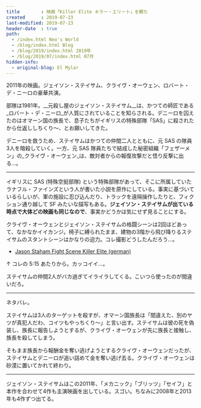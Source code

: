 ```yaml
---
title        : 映画「Killer Elite キラー・エリート」を観た
created      : 2019-07-23
last-modified: 2019-07-23
header-date  : true
path:
  - /index.html Neo's World
  - /blog/index.html Blog
  - /blog/2019/index.html 2019年
  - /blog/2019/07/index.html 07月
hidden-info:
  - original-blog: El Mylar
---
```


2011年の映画。ジェイソン・ステイサム、クライヴ・オーウェン、ロバート・デ・ニーロの豪華共演。

部隊は1981年。__元殺し屋のジェイソン・ステイサム__は、かつての師匠である_ロバート・デ・ニーロ_が人質にされていることを知らされる。デニーロを囚えたのはオマーン国の族長で、息子たちがイギリスの特殊部隊「SAS」に殺されたから仕返ししちくり〜、とお願いしてきた。

デニーロを救うため、ステイサムはかつての仲間二人とともに、元 SAS の隊員3人を暗殺していく。一方、元 SAS 隊員たちで結成した秘密組織「フェザーメン」の_クライヴ・オーウェン_は、敵対者からの報復攻撃だと悟り反撃に出る…。

---

イギリスに SAS (特殊空挺部隊) という特殊部隊があって、そこに所属していたラナフル・ファインズという人が書いた小説を原作にしている。事実に基づいているらしいが、軍の施設に忍び込んだり、トラックを遠隔操作したりと、フィクション通り越して SF みたいな描写もある。__ジェイソン・ステイサムが出ている時点で大体どの映画も同じなので__、事実かどうかは気にせず見ることにする。

クライヴ・オーウェンとジェイソン・ステイサムの格闘シーンは2回ほどあって、なかなかイイカンジ。椅子に縛られたまま、建物の3階から飛び降りるステイサムのスタントシーンはかなりの迫力。コレ撮影どうしたんだろう…。

- [Jason Staham Fight Scene Killer Elite (german)](https://youtube.com/watch?v=cr7zz3BM0rw)

↑ コレの 5:15 あたりから。カッコイイ…。

ステイサムの仲間2人がバカ過ぎてイライラしてくる。こいつら使ったのが間違いだろ。

---

ネタバレ。

ステイサムは3人のターゲットを殺すが、オマーン国族長は「間違えた、別のヤツが真犯人だわ、コイツもやっちくり〜」と言い出す。ステイサムは彼の死を偽装し、族長に報告しようとするが、クライヴ・オーウェンが先に族長と接触し、族長を殺してしまう。

そもまま族長から報酬金を奪い逃げようとするクライヴ・オーウェンだったが、ステイサムとデニーロが追い詰めて金を奪い逃げ去る。クライヴ・オーウェンは砂漠に置いてかれて終わり。

---

ジェイソン・ステイサムはこの2011年、「メカニック」「ブリッツ」「セイフ」と本作を合わせて4作も主演映画を出している。スゴい。ちなみに2008年と2013年も4作ずつ出てる。
